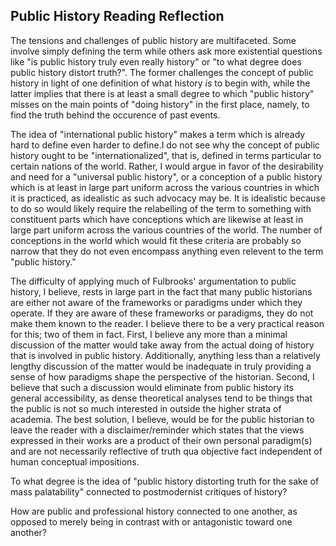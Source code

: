 ## Public History Reading Reflection

The tensions and challenges of public history are multifaceted. Some involve simply defining the term while others ask more existential questions like "is public history truly even really history" or "to what degree does public history distort truth?". The former challenges the concept of public history in light of one definition of what history *is* to begin with, while the latter implies that there is at least a small degree to which "public history" misses on the main points of "doing history" in the first place, namely, to find the truth behind the occurence of past events.

The idea of "international public history" makes a term which is already hard to define even harder to define.I do not see why the concept of public history ought to be "internationalized", that is, defined in terms particular to certain nations of the world. Rather, I would argue in favor of the desirability and need for a "universal public history", or a conception of a public history which is at least in large part uniform across the various countries in which it is practiced, as idealistic as such advocacy may be. It is idealistic because to do so would likely require the relabelling of the term to something with constituent parts which have conceptions which are likewise at least in large part uniform across the various countries of the world. The number of conceptions in the world which would fit these criteria are probably so narrow that they do not even encompass anything even relevent to the term "public history."

The difficulty of applying much of Fulbrooks' argumentation to public history, I believe, rests in large part in the fact that many public historians are either not aware of the frameworks or paradigms under which they operate. If they are aware of these frameworks or paradigms, they do not make them known to the reader. I believe there to be a very practical reason for this; two of them in fact. First, I believe any more than a minimal discussion of the matter would take away from the actual doing of history that is involved in public history. Additionally, anything less than a relatively lengthy discussion of the matter would be inadequate in truly providing a sense of how paradigms shape the perspective of the historian. Second, I believe that such a discussion would eliminate from public history its general accessibility, as dense theoretical analyses tend to be things that the public is not so much interested in outside the higher strata of academia. The best solution, I believe, would be for the public historian to leave the reader with a disclaimer/reminder which states that the views expressed in their works are a product of their own personal paradigm(s) and are not necessarily reflective of truth qua objective fact independent of human conceptual impositions.

To what degree is the idea of "public history distorting truth for the sake of mass palatability" connected to postmodernist critiques of history?

How are public and professional history connected to one another, as opposed to merely being in contrast with or antagonistic toward one another?
